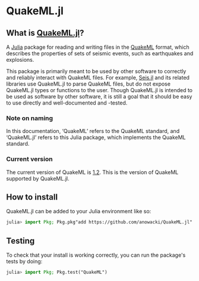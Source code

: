 # QuakeML.jl

## What is [QuakeML.jl](https://github.com/anowacki/QuakeML.jl)?
A [Julia](http://julialang.org) package for reading and writing files
in the [QuakeML](https://quake.ethz.ch/quakeml) format, which describes
the properties of sets of seismic events, such as earthquakes and explosions.

This package is primarily meant to be used by other software to correctly
and reliably interact with QuakeML files.  For example,
[Seis.jl](https://github.com/anowacki/Seis.jl) and its related libraries
use QuakeML.jl to parse QuakeML files, but do not expose QuakeML.jl
types or functions to the user.  Though QuakeML.jl is intended to be used
as software by other software, it is still a goal that it should be easy
to use directly and well-documented and -tested.

### Note on naming
In this documentation, ‘QuakeML’ refers to the QuakeML standard, and
‘QuakeML.jl’ refers to this Julia package, which implements the QuakeML
standard.

### Current version
The current version of QuakeML is
[1.2](https://quake.ethz.ch/quakeml/Documents).  This is the version
of QuakeML supported by QuakeML.jl.

## How to install
QuakeML.jl can be added to your Julia environment like so:

```julia
julia> import Pkg; Pkg.pkg"add https://github.com/anowacki/QuakeML.jl"
```

## Testing
To check that your install is working correctly, you can run the package's
tests by doing:

```julia
julia> import Pkg; Pkg.test("QuakeML")
```
